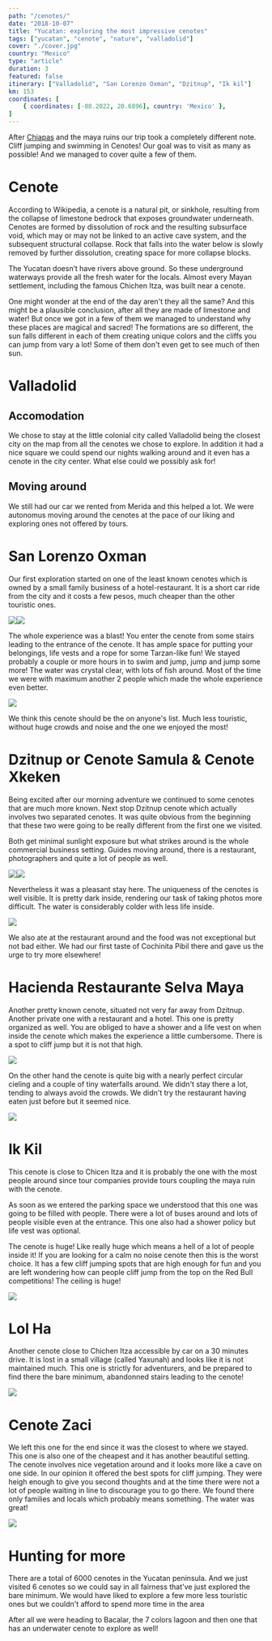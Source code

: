 ```yaml
---
path: "/cenotes/"
date: "2018-10-07"
title: "Yucatan: exploring the most impressive cenotes"
tags: ["yucatan", "cenote", "nature", "valladolid"]
cover: "./cover.jpg"
country: "Mexico"
type: "article"
duration: 3
featured: false
itinerary: ["Valladolid", "San Lorenzo Oxman", "Dzitnup", "Ik kil"]
km: 153
coordinates: [
    { coordinates: [-88.2022, 20.6896], country: 'Mexico' },
]
---
```


After [Chiapas](/chiapas) and the maya ruins our trip took a completely different note. Cliff jumping and swimming in Cenotes! Our goal was to visit as many as possible! And we managed to cover quite a few of them.

# Cenote

According to Wikipedia, a cenote is a natural pit, or sinkhole, resulting from the collapse of limestone bedrock that exposes groundwater underneath. Cenotes are formed by dissolution of rock and the resulting subsurface void, which may or may not be linked to an active cave system, and the subsequent structural collapse. Rock that falls into the water below is slowly removed by further dissolution, creating space for more collapse blocks.

The Yucatan doesn’t have rivers above ground. So these underground waterways provide all the fresh water for the locals. Almost every Mayan settlement, including the famous Chichen Itza, was built near a cenote.

One might wonder at the end of the day aren't they all the same? And this might be a plausible conclusion, after all they are made of limestone and water! But once we got in a few of them we managed to understand why these places are magical and sacred! The formations are so different, the sun falls different in each of them creating unique colors and the cliffs you can jump from vary a lot! Some of them don't even get to see much of then sun.

# Valladolid

## Accomodation

We chose to stay at the little colonial city called Valladolid being the closest city on the map from all the cenotes we chose to explore. In addition it had a nice square we could spend our nights walking around and it even has a cenote in the city center. What else could we possibly ask for!

## Moving around

We still had our car we rented from Merida and this helped a lot. We were autonomus moving around the cenotes at the pace of our liking and exploring ones not offered by tours.

# San Lorenzo Oxman

Our first exploration started on one of the least known cenotes which is owned by a small family business of a hotel-restaurant. It is a short car ride from the city and it costs a few pesos, much cheaper than the other touristic ones.

<photo-composition><img src="oxman2.jpg" /><img src="oxman3.jpg" /></photo-composition>

The whole experience was a blast! You enter the cenote from some stairs leading to the entrance of the cenote. It has ample space for putting your belongings, life vests and a rope for some Tarzan-like fun! We stayed probably a couple or more hours in to swim and jump, jump and jump some more! The water was crystal clear, with lots of fish around. Most of the time we were with maximum another 2 people which made the whole experience even better.

![](oxman.jpg)


We think this cenote should be the on anyone's list. Much less touristic, without huge crowds and noise and the one we enjoyed the most!

# Dzitnup or Cenote Samula & Cenote Xkeken

Being excited after our morning adventure we continued to some cenotes that are much more known. Next stop Dzitnup cenote which actually involves two separated cenotes. It was quite obvious from the beginning that these two were going to be really different from the first one we visited.


Both get minimal sunlight exposure but what strikes around is the whole commercial business setting. Guides moving around, there is a restaurant, photographers and quite a lot of people as well.

<photo-composition><img src="xkeken.jpg" /><img src="dzitnup.jpg" /></photo-composition>

Nevertheless it was a pleasant stay here. The uniqueness of the cenotes is well visible. It is pretty dark inside, rendering our task of taking photos more difficult. The water is considerably colder with less life inside.

![](elephant.jpg)

We also ate at the restaurant around and the food was not exceptional but not bad either. We had our first taste of Cochinita Pibil there and gave us the urge to try more elsewhere!

# Hacienda Restaurante Selva Maya

Another pretty known cenote, situated not very far away from Dzitnup. Another private one with a restaurant and a hotel. This one is pretty organized as well. You are obliged to have a shower and a life vest on when inside the cenote which makes the experience a little cumbersome. There is a spot to cliff jump but it is not that high.

![](hacienda2.jpg)

On the other hand the cenote is quite big with a nearly perfect circular cieling and a couple of tiny waterfalls around. We didn't stay there a lot, tending to always avoid the crowds. We didn't try the restaurant having eaten just before but it seemed nice.

![](hacienda.jpg)

# Ik Kil

This cenote is close to Chicen Itza and it is probably the one with the most people around since tour companies provide tours coupling the maya ruin with the cenote.

As soon as we entered the parking space we understood that this one was going to be filled with people. There were a lot of buses around and lots of people visible even at the entrance. This one also had a shower policy but life vest was optional.

The cenote is huge! Like really huge which means a hell of a lot of people inside it! If you are looking for a calm no noise cenote then this is the worst choice. It has a few cliff jumping spots that are high enough for fun and you are left wondering how can people cliff jump from the top on the Red Bull competitions! The ceiling is huge!

![](ikkil.jpg)

# Lol Ha

Another cenote close to Chichen Itza accessible by car on a 30 minutes drive. It is lost in a small village (called Yaxunah) and looks like it is not maintained much. This one is strictly for adventurers, and be prepared to find there the bare minimum, abandonned stairs leading to the cenote!

![](lolha.jpg)

# Cenote Zaci

We left this one for the end since it was the closest to where we stayed. This one is also one of the cheapest and it has another beautiful setting. The cenote involves nice vegetation around and it looks more like a cave on one side. In our opinion it offered the best spots for cliff jumping. They were heigh enough to give you second thoughts and at the time there were not a lot of people waiting in line to discourage you to go there. We found there only families and locals which probably means something. The water was great!

![](zaci.jpg)

# Hunting for more

There are a total of 6000 cenotes in the Yucatan peninsula. And we just visited 6 cenotes so we could say in all fairness that've just explored the bare minimum. We would have liked to explore a few more less touristic ones but we couldn't afford to spend more time in the area

After all we were heading to Bacalar, the 7 colors lagoon and then one that has an underwater cenote to explore as well!
